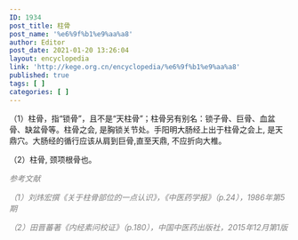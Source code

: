 ```yaml
---
ID: 1934
post_title: 柱骨
post_name: '%e6%9f%b1%e9%aa%a8'
author: Editor
post_date: 2021-01-20 13:26:04
layout: encyclopedia
link: 'http://kege.org.cn/encyclopedia/%e6%9f%b1%e9%aa%a8'
published: true
tags: [ ]
categories: [ ]
---
```

（1）柱骨，指“锁骨”，且不是“天柱骨”；柱骨另有别名：锁子骨、巨骨、血盆骨、缺盆骨等。柱骨之会, 是胸锁关节处。手阳明大肠经上出于柱骨之会上, 是天鼎穴。大肠经的循行应该从肩到巨骨,直至天鼎, 不应折向大椎。

（2）柱骨, 颈项根骨也。

<span style="color: #808080;"><em>参考文献</em></span>

<span style="color: #808080;"><em>（1）刘炜宏撰《关于柱骨部位的一点认识》，《中医药学报》（p.24），1986年第5期</em></span>

<span style="color: #808080;"><em>（2）田晋蕃著《内经素问校证》（p.180），中国中医药出版社，2015年12月第1版</em></span>